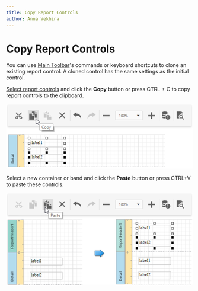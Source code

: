 ```yaml
---
title: Copy Report Controls
author: Anna Vekhina
---
```

# Copy Report Controls

You can use [Main Toolbar](../../report-designer-tools/toolbar.md)'s commands or keyboard shortcuts to clone an existing report control. A cloned control has the same settings as the initial control.

[Select report controls](select-report-elements-and-access-their-settings.md) and click the **Copy** button or press CTRL + C to copy report controls to the clipboard.

![](../../../../images/eurd-web-copy-report-controls.png)

Select a new container or band and click the **Paste** button or press CTRL+V to paste these controls.

![](../../../../images/eurd-web-paste-report-controls.png)
